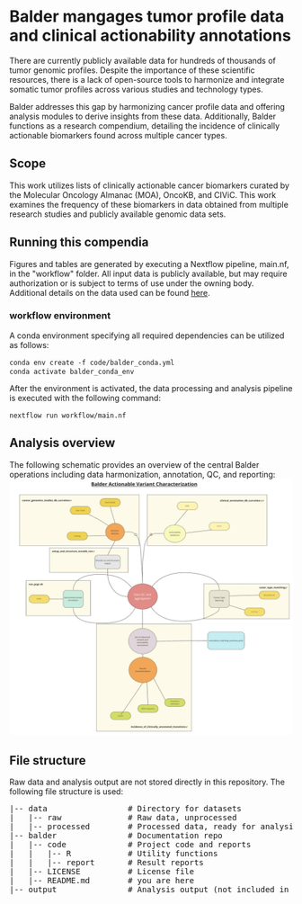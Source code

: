 # Balder mangages tumor profile data and clinical actionability annotations
There are currently publicly available data for hundreds of thousands of tumor genomic profiles. Despite the importance of these scientific resources, there is a lack of open-source tools to harmonize and integrate somatic tumor profiles across various studies and technology types.

Balder addresses this gap by harmonizing cancer profile data and offering analysis modules to derive insights from these data. Additionally, Balder functions as a research compendium, detailing the incidence of clinically actionable biomarkers found across multiple cancer types.

## Scope 
This work utilizes lists of clinically actionable cancer biomarkers curated by the Molecular Oncology Almanac (MOA), OncoKB, and CIViC. This work examines the frequency of these biomarkers in data obtained from multiple research studies and publicly available genomic data sets.

## Running this compendia 
Figures and tables are generated by executing a Nextflow pipeline, main.nf, in the "workflow" folder. All input data is publicly available, but may require authorization or is subject to terms of use under the owning body. Additional details on the data used can be found
[here](code/reports/balder_raw_data_sources.pdf).

### workflow environment
A conda environment specifying all required dependencies can be utilized as follows:
```
conda env create -f code/balder_conda.yml
conda activate balder_conda_env
```

After the environment is activated, the data processing and analysis pipeline is executed with the following command:
```
nextflow run workflow/main.nf
```

## Analysis overview 
The following schematic provides an overview of the central Balder operations including data harmonization, annotation, QC, and reporting:
<img src="code/reports/Balder_workflow.jpg">


## File structure
Raw data and analysis output are not stored directly in this repository. The following file structure is used: 

<pre>
|-- data                 # Directory for datasets
|   |-- raw              # Raw data, unprocessed
|   |-- processed        # Processed data, ready for analysis
|-- balder               # Documentation repo
|   |-- code             # Project code and reports
|   |   |-- R            # Utility functions
|   |   |-- report       # Result reports
|   |-- LICENSE          # License file
|   |-- README.md        # you are here
|-- output               # Analysis output (not included in git repo)
<pre>

